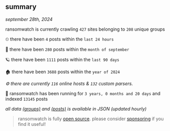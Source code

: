 
## summary
_september 28th, 2024_

ransomwatch is currently crawling `427` sites belonging to `208` unique groups

⏲ there have been `4` posts within the `last 24 hours`

🦈 there have been `280` posts within the `month of september`

🪐 there have been `1111` posts within the `last 90 days`

🏚 there have been `3688` posts within the `year of 2024`

_⚙️ there are currently `116` online hosts & `132` custom parsers._

🦕 ransomwatch has been running for `3 years, 0 months and 20 days` and indexed `13145` posts

_all data  [(groups)](http://ransomwhat.telemetry.ltd/groups) and [(posts)](http://ransomwhat.telemetry.ltd/posts) is available in JSON (updated hourly)_

> ransomwatch is fully [open source](https://github.com/joshhighet/ransomwatch#ransomwatch--). please consider [sponsoring](https://github.com/sponsors/joshhighet) if you find it useful!
